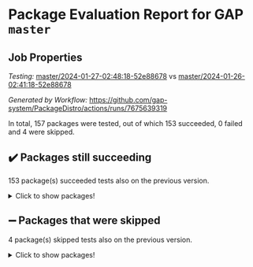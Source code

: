 # Package Evaluation Report for GAP `master`

## Job Properties

*Testing:* [master/2024-01-27-02:48:18-52e88678](https://github.com/gap-system/PackageDistro/blob/data/reports/master/2024-01-27-02:48:18-52e88678) vs [master/2024-01-26-02:41:18-52e88678](https://github.com/gap-system/PackageDistro/blob/data/reports/master/2024-01-26-02:41:18-52e88678)

*Generated by Workflow:* https://github.com/gap-system/PackageDistro/actions/runs/7675639319

In total, 157 packages were tested, out of which 153 succeeded, 0 failed and 4 were skipped.

## :heavy_check_mark: Packages still succeeding

153 package(s) succeeded tests also on the previous version.
<details><summary>Click to show packages!</summary>

- 4ti2interface 2023.02-04 [(success)](https://github.com/gap-system/PackageDistro/actions/runs/7675639319/job/20922428699)
- ace 5.6.2 [(success)](https://github.com/gap-system/PackageDistro/actions/runs/7675639319/job/20922428792)
- aclib 1.3.2 [(success)](https://github.com/gap-system/PackageDistro/actions/runs/7675639319/job/20922428906)
- agt 0.3.1 [(success)](https://github.com/gap-system/PackageDistro/actions/runs/7675639319/job/20922429006)
- alnuth 3.2.1 [(success)](https://github.com/gap-system/PackageDistro/actions/runs/7675639319/job/20922429101)
- anupq 3.3.0 [(success)](https://github.com/gap-system/PackageDistro/actions/runs/7675639319/job/20922429237)
- atlasrep 2.1.8 [(success)](https://github.com/gap-system/PackageDistro/actions/runs/7675639319/job/20922429340)
- autodoc 2023.06.19 [(success)](https://github.com/gap-system/PackageDistro/actions/runs/7675639319/job/20922429426)
- automata 1.15 [(success)](https://github.com/gap-system/PackageDistro/actions/runs/7675639319/job/20922429532)
- automgrp 1.3.2 [(success)](https://github.com/gap-system/PackageDistro/actions/runs/7675639319/job/20922429655)
- autpgrp 1.11 [(success)](https://github.com/gap-system/PackageDistro/actions/runs/7675639319/job/20922429780)
- cap 2024.01-05 [(success)](https://github.com/gap-system/PackageDistro/actions/runs/7675639319/job/20922429899)
- caratinterface 2.3.6 [(success)](https://github.com/gap-system/PackageDistro/actions/runs/7675639319/job/20922429999)
- cddinterface 2022.11.01 [(success)](https://github.com/gap-system/PackageDistro/actions/runs/7675639319/job/20922430112)
- circle 1.6.6 [(success)](https://github.com/gap-system/PackageDistro/actions/runs/7675639319/job/20922430225)
- classicpres 1.22 [(success)](https://github.com/gap-system/PackageDistro/actions/runs/7675639319/job/20922430461)
- cohomolo 1.6.11 [(success)](https://github.com/gap-system/PackageDistro/actions/runs/7675639319/job/20922430804)
- congruence 1.2.5 [(success)](https://github.com/gap-system/PackageDistro/actions/runs/7675639319/job/20922430938)
- corelg 1.56 [(success)](https://github.com/gap-system/PackageDistro/actions/runs/7675639319/job/20922431061)
- crime 1.6 [(success)](https://github.com/gap-system/PackageDistro/actions/runs/7675639319/job/20922431154)
- crisp 1.4.6 [(success)](https://github.com/gap-system/PackageDistro/actions/runs/7675639319/job/20922431242)
- crypting 0.10.4 [(success)](https://github.com/gap-system/PackageDistro/actions/runs/7675639319/job/20922431317)
- cryst 4.1.27 [(success)](https://github.com/gap-system/PackageDistro/actions/runs/7675639319/job/20922431388)
- crystcat 1.1.10 [(success)](https://github.com/gap-system/PackageDistro/actions/runs/7675639319/job/20922431475)
- ctbllib 1.3.7 [(success)](https://github.com/gap-system/PackageDistro/actions/runs/7675639319/job/20922431551)
- cubefree 1.19 [(success)](https://github.com/gap-system/PackageDistro/actions/runs/7675639319/job/20922431629)
- curlinterface 2.3.2 [(success)](https://github.com/gap-system/PackageDistro/actions/runs/7675639319/job/20922431716)
- cvec 2.8.1 [(success)](https://github.com/gap-system/PackageDistro/actions/runs/7675639319/job/20922431783)
- datastructures 0.3.0 [(success)](https://github.com/gap-system/PackageDistro/actions/runs/7675639319/job/20922431868)
- deepthought 1.0.6 [(success)](https://github.com/gap-system/PackageDistro/actions/runs/7675639319/job/20922431962)
- design 1.8 [(success)](https://github.com/gap-system/PackageDistro/actions/runs/7675639319/job/20922432045)
- difsets 2.3.1 [(success)](https://github.com/gap-system/PackageDistro/actions/runs/7675639319/job/20922432115)
- digraphs 1.6.3 [(success)](https://github.com/gap-system/PackageDistro/actions/runs/7675639319/job/20922432204)
- edim 1.3.7 [(success)](https://github.com/gap-system/PackageDistro/actions/runs/7675639319/job/20922432268)
- example 4.3.4 [(success)](https://github.com/gap-system/PackageDistro/actions/runs/7675639319/job/20922432330)
- examplesforhomalg 2023.10-01 [(success)](https://github.com/gap-system/PackageDistro/actions/runs/7675639319/job/20922432410)
- factint 1.6.3 [(success)](https://github.com/gap-system/PackageDistro/actions/runs/7675639319/job/20922432469)
- ferret 1.0.10 [(success)](https://github.com/gap-system/PackageDistro/actions/runs/7675639319/job/20922432570)
- fga 1.5.0 [(success)](https://github.com/gap-system/PackageDistro/actions/runs/7675639319/job/20922432633)
- fining 1.5.6 [(success)](https://github.com/gap-system/PackageDistro/actions/runs/7675639319/job/20922432698)
- float 1.0.4 [(success)](https://github.com/gap-system/PackageDistro/actions/runs/7675639319/job/20922432765)
- format 1.4.3 [(success)](https://github.com/gap-system/PackageDistro/actions/runs/7675639319/job/20922432851)
- forms 1.2.9 [(success)](https://github.com/gap-system/PackageDistro/actions/runs/7675639319/job/20922432932)
- fplsa 1.2.6 [(success)](https://github.com/gap-system/PackageDistro/actions/runs/7675639319/job/20922433024)
- fr 2.4.13 [(success)](https://github.com/gap-system/PackageDistro/actions/runs/7675639319/job/20922433116)
- francy 2.0.3 [(success)](https://github.com/gap-system/PackageDistro/actions/runs/7675639319/job/20922433294)
- fwtree 1.3 [(success)](https://github.com/gap-system/PackageDistro/actions/runs/7675639319/job/20922433377)
- gapdoc 1.6.6 [(success)](https://github.com/gap-system/PackageDistro/actions/runs/7675639319/job/20922433456)
- gauss 2023.02-04 [(success)](https://github.com/gap-system/PackageDistro/actions/runs/7675639319/job/20922433596)
- gaussforhomalg 2023.11-01 [(success)](https://github.com/gap-system/PackageDistro/actions/runs/7675639319/job/20922433774)
- gbnp 1.0.5 [(success)](https://github.com/gap-system/PackageDistro/actions/runs/7675639319/job/20922433865)
- generalizedmorphismsforcap 2024.01-01 [(success)](https://github.com/gap-system/PackageDistro/actions/runs/7675639319/job/20922433945)
- genss 1.6.8 [(success)](https://github.com/gap-system/PackageDistro/actions/runs/7675639319/job/20922434032)
- gradedmodules 2024.01-01 [(success)](https://github.com/gap-system/PackageDistro/actions/runs/7675639319/job/20922434125)
- gradedringforhomalg 2023.08-01 [(success)](https://github.com/gap-system/PackageDistro/actions/runs/7675639319/job/20922434196)
- grape 4.9.0 [(success)](https://github.com/gap-system/PackageDistro/actions/runs/7675639319/job/20922434283)
- groupoids 1.74 [(success)](https://github.com/gap-system/PackageDistro/actions/runs/7675639319/job/20922434361)
- grpconst 2.6.5 [(success)](https://github.com/gap-system/PackageDistro/actions/runs/7675639319/job/20922434451)
- guarana 0.96.3 [(success)](https://github.com/gap-system/PackageDistro/actions/runs/7675639319/job/20922434527)
- guava 3.18 [(success)](https://github.com/gap-system/PackageDistro/actions/runs/7675639319/job/20922434640)
- hap 1.61 [(success)](https://github.com/gap-system/PackageDistro/actions/runs/7675639319/job/20922434721)
- hapcryst 0.1.15 [(success)](https://github.com/gap-system/PackageDistro/actions/runs/7675639319/job/20922434811)
- hecke 1.5.3 [(success)](https://github.com/gap-system/PackageDistro/actions/runs/7675639319/job/20922434892)
- help 3.5 [(success)](https://github.com/gap-system/PackageDistro/actions/runs/7675639319/job/20922434977)
- homalg 2024.01-01 [(success)](https://github.com/gap-system/PackageDistro/actions/runs/7675639319/job/20922435065)
- homalgtocas 2023.11-01 [(success)](https://github.com/gap-system/PackageDistro/actions/runs/7675639319/job/20922435132)
- idrel 2.46 [(success)](https://github.com/gap-system/PackageDistro/actions/runs/7675639319/job/20922435196)
- images 1.3.2 [(success)](https://github.com/gap-system/PackageDistro/actions/runs/7675639319/job/20922435318)
- intpic 0.3.0 [(success)](https://github.com/gap-system/PackageDistro/actions/runs/7675639319/job/20922435423)
- io 4.8.2 [(success)](https://github.com/gap-system/PackageDistro/actions/runs/7675639319/job/20922435498)
- io_forhomalg 2023.02-04 [(success)](https://github.com/gap-system/PackageDistro/actions/runs/7675639319/job/20922435581)
- irredsol 1.4.4 [(success)](https://github.com/gap-system/PackageDistro/actions/runs/7675639319/job/20922435676)
- json 2.2.0 [(success)](https://github.com/gap-system/PackageDistro/actions/runs/7675639319/job/20922435747)
- jupyterkernel 1.5.0 [(success)](https://github.com/gap-system/PackageDistro/actions/runs/7675639319/job/20922435824)
- jupyterviz 1.5.6 [(success)](https://github.com/gap-system/PackageDistro/actions/runs/7675639319/job/20922435885)
- kan 1.37 [(success)](https://github.com/gap-system/PackageDistro/actions/runs/7675639319/job/20922435971)
- kbmag 1.5.11 [(success)](https://github.com/gap-system/PackageDistro/actions/runs/7675639319/job/20922436048)
- laguna 3.9.6 [(success)](https://github.com/gap-system/PackageDistro/actions/runs/7675639319/job/20922436125)
- liealgdb 2.2.1 [(success)](https://github.com/gap-system/PackageDistro/actions/runs/7675639319/job/20922436212)
- liepring 2.8 [(success)](https://github.com/gap-system/PackageDistro/actions/runs/7675639319/job/20922436286)
- liering 2.4.2 [(success)](https://github.com/gap-system/PackageDistro/actions/runs/7675639319/job/20922436369)
- linearalgebraforcap 2024.01-05 [(success)](https://github.com/gap-system/PackageDistro/actions/runs/7675639319/job/20922436436)
- localizeringforhomalg 2023.10-01 [(success)](https://github.com/gap-system/PackageDistro/actions/runs/7675639319/job/20922436512)
- loops 3.4.3 [(success)](https://github.com/gap-system/PackageDistro/actions/runs/7675639319/job/20922436588)
- lpres 1.0.3 [(success)](https://github.com/gap-system/PackageDistro/actions/runs/7675639319/job/20922436686)
- majoranaalgebras 1.5.1 [(success)](https://github.com/gap-system/PackageDistro/actions/runs/7675639319/job/20922436790)
- mapclass 1.4.6 [(success)](https://github.com/gap-system/PackageDistro/actions/runs/7675639319/job/20922436917)
- matgrp 0.70 [(success)](https://github.com/gap-system/PackageDistro/actions/runs/7675639319/job/20922436994)
- matricesforhomalg 2023.11-02 [(success)](https://github.com/gap-system/PackageDistro/actions/runs/7675639319/job/20922437116)
- modisom 2.5.4 [(success)](https://github.com/gap-system/PackageDistro/actions/runs/7675639319/job/20922437232)
- modulepresentationsforcap 2024.01-04 [(success)](https://github.com/gap-system/PackageDistro/actions/runs/7675639319/job/20922437319)
- modules 2024.01-01 [(success)](https://github.com/gap-system/PackageDistro/actions/runs/7675639319/job/20922437396)
- monoidalcategories 2024.01-08 [(success)](https://github.com/gap-system/PackageDistro/actions/runs/7675639319/job/20922437504)
- nconvex 2022.09-01 [(success)](https://github.com/gap-system/PackageDistro/actions/runs/7675639319/job/20922437616)
- nilmat 1.4.2 [(success)](https://github.com/gap-system/PackageDistro/actions/runs/7675639319/job/20922437719)
- nock 1.5 [(success)](https://github.com/gap-system/PackageDistro/actions/runs/7675639319/job/20922437809)
- normalizinterface 1.3.6 [(success)](https://github.com/gap-system/PackageDistro/actions/runs/7675639319/job/20922437942)
- nq 2.5.11 [(success)](https://github.com/gap-system/PackageDistro/actions/runs/7675639319/job/20922438038)
- numericalsgps 1.3.1 [(success)](https://github.com/gap-system/PackageDistro/actions/runs/7675639319/job/20922438142)
- openmath 11.5.3 [(success)](https://github.com/gap-system/PackageDistro/actions/runs/7675639319/job/20922438221)
- orb 4.9.0 [(success)](https://github.com/gap-system/PackageDistro/actions/runs/7675639319/job/20922438330)
- packagemanager 1.4.3 [(success)](https://github.com/gap-system/PackageDistro/actions/runs/7675639319/job/20922438439)
- patternclass 2.4.3 [(success)](https://github.com/gap-system/PackageDistro/actions/runs/7675639319/job/20922438531)
- permut 2.0.5 [(success)](https://github.com/gap-system/PackageDistro/actions/runs/7675639319/job/20922438640)
- polenta 1.3.10 [(success)](https://github.com/gap-system/PackageDistro/actions/runs/7675639319/job/20922438763)
- polymaking 0.8.7 [(success)](https://github.com/gap-system/PackageDistro/actions/runs/7675639319/job/20922438868)
- primgrp 3.4.4 [(success)](https://github.com/gap-system/PackageDistro/actions/runs/7675639319/job/20922438985)
- profiling 2.5.4 [(success)](https://github.com/gap-system/PackageDistro/actions/runs/7675639319/job/20922439115)
- qdistrnd 0.9.2 [(success)](https://github.com/gap-system/PackageDistro/actions/runs/7675639319/job/20922439275)
- qpa 1.35 [(success)](https://github.com/gap-system/PackageDistro/actions/runs/7675639319/job/20922439387)
- quagroup 1.8.4 [(success)](https://github.com/gap-system/PackageDistro/actions/runs/7675639319/job/20922439488)
- radiroot 2.9 [(success)](https://github.com/gap-system/PackageDistro/actions/runs/7675639319/job/20922439607)
- rcwa 4.7.1 [(success)](https://github.com/gap-system/PackageDistro/actions/runs/7675639319/job/20922439737)
- rds 1.8 [(success)](https://github.com/gap-system/PackageDistro/actions/runs/7675639319/job/20922439831)
- recog 1.4.2 [(success)](https://github.com/gap-system/PackageDistro/actions/runs/7675639319/job/20922439934)
- repndecomp 1.3.0 [(success)](https://github.com/gap-system/PackageDistro/actions/runs/7675639319/job/20922440027)
- repsn 3.1.2 [(success)](https://github.com/gap-system/PackageDistro/actions/runs/7675639319/job/20922440122)
- resclasses 4.7.3 [(success)](https://github.com/gap-system/PackageDistro/actions/runs/7675639319/job/20922440204)
- ringsforhomalg 2023.11-02 [(success)](https://github.com/gap-system/PackageDistro/actions/runs/7675639319/job/20922440290)
- sco 2023.08-01 [(success)](https://github.com/gap-system/PackageDistro/actions/runs/7675639319/job/20922440369)
- scscp 2.4.1 [(success)](https://github.com/gap-system/PackageDistro/actions/runs/7675639319/job/20922440469)
- semigroups 5.3.4 [(success)](https://github.com/gap-system/PackageDistro/actions/runs/7675639319/job/20922440576)
- sglppow 2.3 [(success)](https://github.com/gap-system/PackageDistro/actions/runs/7675639319/job/20922440662)
- sgpviz 0.999.5 [(success)](https://github.com/gap-system/PackageDistro/actions/runs/7675639319/job/20922440739)
- simpcomp 2.1.14 [(success)](https://github.com/gap-system/PackageDistro/actions/runs/7675639319/job/20922440819)
- singular 2023.02.09 [(success)](https://github.com/gap-system/PackageDistro/actions/runs/7675639319/job/20922440902)
- sl2reps 1.1 [(success)](https://github.com/gap-system/PackageDistro/actions/runs/7675639319/job/20922440991)
- sla 1.5.3 [(success)](https://github.com/gap-system/PackageDistro/actions/runs/7675639319/job/20922441069)
- smallgrp 1.5.3 [(success)](https://github.com/gap-system/PackageDistro/actions/runs/7675639319/job/20922441151)
- smallsemi 0.6.13 [(success)](https://github.com/gap-system/PackageDistro/actions/runs/7675639319/job/20922441231)
- sonata 2.9.6 [(success)](https://github.com/gap-system/PackageDistro/actions/runs/7675639319/job/20922441301)
- sophus 1.27 [(success)](https://github.com/gap-system/PackageDistro/actions/runs/7675639319/job/20922441379)
- sotgrps 1.2 [(success)](https://github.com/gap-system/PackageDistro/actions/runs/7675639319/job/20922441469)
- spinsym 1.5.2 [(success)](https://github.com/gap-system/PackageDistro/actions/runs/7675639319/job/20922441540)
- standardff 1.0 [(success)](https://github.com/gap-system/PackageDistro/actions/runs/7675639319/job/20922441635)
- symbcompcc 1.3.2 [(success)](https://github.com/gap-system/PackageDistro/actions/runs/7675639319/job/20922441808)
- thelma 1.3 [(success)](https://github.com/gap-system/PackageDistro/actions/runs/7675639319/job/20922441996)
- tomlib 1.2.11 [(success)](https://github.com/gap-system/PackageDistro/actions/runs/7675639319/job/20922442087)
- toolsforhomalg 2023.11-01 [(success)](https://github.com/gap-system/PackageDistro/actions/runs/7675639319/job/20922442194)
- toric 1.9.5 [(success)](https://github.com/gap-system/PackageDistro/actions/runs/7675639319/job/20922442342)
- toricvarieties 2022.07.13 [(success)](https://github.com/gap-system/PackageDistro/actions/runs/7675639319/job/20922442457)
- transgrp 3.6.5 [(success)](https://github.com/gap-system/PackageDistro/actions/runs/7675639319/job/20922442578)
- ugaly 4.1.3 [(success)](https://github.com/gap-system/PackageDistro/actions/runs/7675639319/job/20922442693)
- unipot 1.5 [(success)](https://github.com/gap-system/PackageDistro/actions/runs/7675639319/job/20922442794)
- unitlib 4.2.0 [(success)](https://github.com/gap-system/PackageDistro/actions/runs/7675639319/job/20922442914)
- utils 0.85 [(success)](https://github.com/gap-system/PackageDistro/actions/runs/7675639319/job/20922443014)
- uuid 0.7 [(success)](https://github.com/gap-system/PackageDistro/actions/runs/7675639319/job/20922443134)
- walrus 0.9991 [(success)](https://github.com/gap-system/PackageDistro/actions/runs/7675639319/job/20922443240)
- wedderga 4.10.4 [(success)](https://github.com/gap-system/PackageDistro/actions/runs/7675639319/job/20922443357)
- xmod 2.92 [(success)](https://github.com/gap-system/PackageDistro/actions/runs/7675639319/job/20922443463)
- xmodalg 1.23 [(success)](https://github.com/gap-system/PackageDistro/actions/runs/7675639319/job/20922443569)
- yangbaxter 0.10.3 [(success)](https://github.com/gap-system/PackageDistro/actions/runs/7675639319/job/20922443659)
- zeromqinterface 0.14 [(success)](https://github.com/gap-system/PackageDistro/actions/runs/7675639319/job/20922443744)
</details>

## :heavy_minus_sign: Packages that were skipped

4 package(s) skipped tests also on the previous version.
<details><summary>Click to show packages!</summary>

- browse 1.8.21 [(skipped)](https://github.com/gap-system/PackageDistro/actions/runs/7675639319/job/20922107311)
- itc 1.5.1 [(skipped)](https://github.com/gap-system/PackageDistro/actions/runs/7675639319/job/20922107311)
- polycyclic 2.16 [(skipped)](https://github.com/gap-system/PackageDistro/actions/runs/7675639319/job/20922107311)
- xgap 4.31 [(skipped)](https://github.com/gap-system/PackageDistro/actions/runs/7675639319/job/20922107311)
</details>

